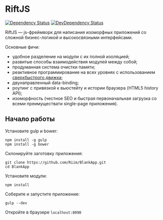 # RiftJS

[![Dependency Status](https://david-dm.org/2gis/RiftJS.svg)](https://david-dm.org/2gis/RiftJS#info=dependencies)
[![DevDependency Status](https://david-dm.org/2gis/RiftJS/dev-status.svg)](https://david-dm.org/2gis/RiftJS#info=devDependencies)

RiftJS — js-фреймворк для написания изоморфных приложений со сложной бизнес-логикой и высокосвязными интерфейсами.

Основные фичи:
* удобное разделение на модули с их полной изоляцией;
* развитые способы взаимодействия модулей между собой;
* продуманная система очистки памяти;
* реактивное программирование на всех уровнях с использованием [сверхбыстрого движка](https://github.com/Riim/cellx);
* двунаправленный data-binding;
* роутинг с привязкой к вьюстейту и истории браузера (HTML5 history API);
* изоморфность (честное SEO и быстрая первоначальная загрузка со всеми преимуществати single-page приложения).

## Начало работы

Установите gulp и bower:
```
npm install -g gulp
npm install -g bower
```

Склонируйте заготовку приложения:
```
git clone https://github.com/Riim/BlankApp.git
cd BlankApp
```

Установите модули:
```
npm install
```

Соберите и запустите приложение:
```
gulp --dev
```

Откройте в браузере `localhost:8090`
